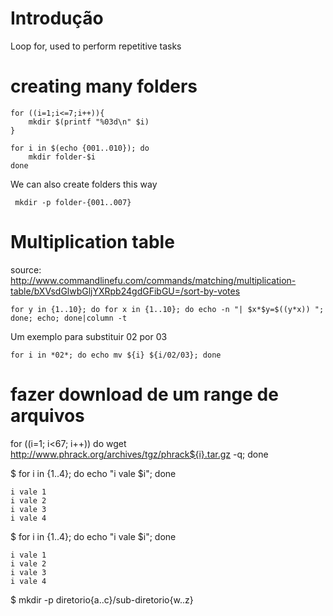 # Introdução

 Loop for, used to perform repetitive tasks

# creating many folders

    for ((i=1;i<=7;i++)){
        mkdir $(printf "%03d\n" $i)
    }

    for i in $(echo {001..010}); do
        mkdir folder-$i
    done

We can also create folders this way

     mkdir -p folder-{001..007}

# Multiplication table

source: http://www.commandlinefu.com/commands/matching/multiplication-table/bXVsdGlwbGljYXRpb24gdGFibGU=/sort-by-votes

    for y in {1..10}; do for x in {1..10}; do echo -n "| $x*$y=$((y*x)) "; done; echo; done|column -t

Um exemplo para substituir 02 por 03

    for i in *02*; do echo mv ${i} ${i/02/03}; done

# fazer download de um range de arquivos

for ((i=1; i<67; i++)) do wget http://www.phrack.org/archives/tgz/phrack${i}.tar.gz -q; done

$ for i in {1..4}; do echo "i vale $i"; done

    i vale 1
    i vale 2
    i vale 3
    i vale 4

$ for i in {1..4}; do echo "i vale $i"; done

    i vale 1
    i vale 2
    i vale 3
    i vale 4

$ mkdir -p diretorio{a..c}/sub-diretorio{w..z}


